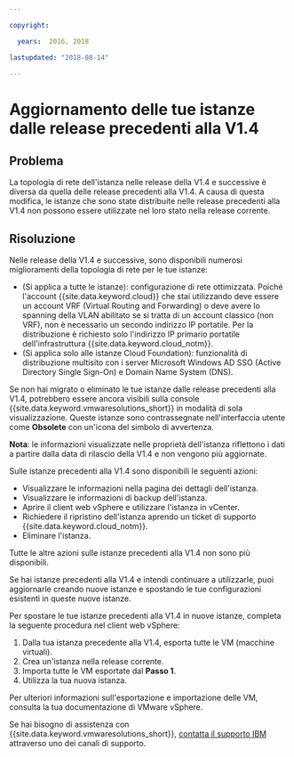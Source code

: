 ```yaml
---

copyright:

  years:  2016, 2018

lastupdated: "2018-08-14"

---
```


# Aggiornamento delle tue istanze dalle release precedenti alla V1.4

## Problema

La topologia di rete dell'istanza nelle release della V1.4 e successive è diversa da quella delle release precedenti alla V1.4. A causa di questa modifica, le istanze che sono state distribuite nelle release precedenti alla V1.4 non possono essere utilizzate nel loro stato nella release corrente.

## Risoluzione

Nelle release della V1.4 e successive, sono disponibili numerosi miglioramenti della topologia di rete per le tue istanze:
* (Si applica a tutte le istanze): configurazione di rete ottimizzata. Poiché l'account {{site.data.keyword.cloud}} che stai utilizzando deve essere un account VRF (Virtual Routing and Forwarding) o deve avere lo spanning della VLAN abilitato se si tratta di un account classico (non VRF), non è necessario un secondo indirizzo IP portatile. Per la distribuzione è richiesto solo l'indirizzo IP primario portatile dell'infrastruttura {{site.data.keyword.cloud_notm}}.
* (Si applica solo alle istanze Cloud Foundation): funzionalità di distribuzione multisito con i server Microsoft Windows AD SSO (Active Directory Single Sign-On) e Domain Name System (DNS).

Se non hai migrato o eliminato le tue istanze dalle release precedenti alla V1.4, potrebbero essere ancora visibili sulla console {{site.data.keyword.vmwaresolutions_short}} in modalità di sola visualizzazione. Queste istanze sono contrassegnate nell'interfaccia utente come **Obsolete** con un'icona del simbolo di avvertenza.

**Nota**: le informazioni visualizzate nelle proprietà dell'istanza riflettono i dati a partire dalla data di rilascio della V1.4 e non vengono più aggiornate.

Sulle istanze precedenti alla V1.4 sono disponibili le seguenti azioni:
*  Visualizzare le informazioni nella pagina dei dettagli dell'istanza.
*  Visualizzare le informazioni di backup dell'istanza.
*  Aprire il client web vSphere e utilizzare l'istanza in vCenter.
*  Richiedere il ripristino dell'istanza aprendo un ticket di supporto {{site.data.keyword.cloud_notm}}.
*  Eliminare l'istanza.

Tutte le altre azioni sulle istanze precedenti alla V1.4 non sono più disponibili.

Se hai istanze precedenti alla V1.4 e intendi continuare a utilizzarle, puoi aggiornarle creando nuove istanze e spostando le tue configurazioni esistenti in queste nuove istanze.

Per spostare le tue istanze precedenti alla V1.4 in nuove istanze, completa la seguente procedura nel client web vSphere:
1. Dalla tua istanza precedente alla V1.4, esporta tutte le VM (macchine virtuali).
2. Crea un'istanza nella release corrente.
3. Importa tutte le VM esportate dal **Passo 1**.
4. Utilizza la tua nuova istanza.

Per ulteriori informazioni sull'esportazione e importazione delle VM, consulta la tua documentazione di VMware vSphere.

Se hai bisogno di assistenza con {{site.data.keyword.vmwaresolutions_short}}, [contatta il supporto IBM](trbl_support.html) attraverso uno dei canali di supporto.
